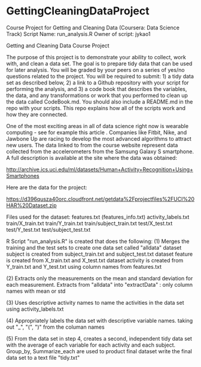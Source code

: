 # GettingCleaningDataProject
Course Project for Getting and Cleaning Data (Coursera: Data Science Track)
Script Name: run_analysis.R
Owner of script: jykao1

Getting and Cleaning Data Course Project

The purpose of this project is to demonstrate your ability to collect, work with, and clean a data set. The goal is to prepare tidy data that can be used for later analysis. You will be graded by your peers on a series of yes/no questions related to the project. You will be required to submit: 1) a tidy data set as described below, 2) a link to a Github repository with your script for performing the analysis, and 3) a code book that describes the variables, the data, and any transformations or work that you performed to clean up the data called CodeBook.md. You should also include a README.md in the repo with your scripts. This repo explains how all of the scripts work and how they are connected.

One of the most exciting areas in all of data science right now is wearable computing - see for example this article . Companies like Fitbit, Nike, and Jawbone Up are racing to develop the most advanced algorithms to attract new users. The data linked to from the course website represent data collected from the accelerometers from the Samsung Galaxy S smartphone. A full description is available at the site where the data was obtained:

http://archive.ics.uci.edu/ml/datasets/Human+Activity+Recognition+Using+Smartphones 

Here are the data for the project:

https://d396qusza40orc.cloudfront.net/getdata%2Fprojectfiles%2FUCI%20HAR%20Dataset.zip 

Files used for the dataset:
features.txt (features_info.txt)
activity_labels.txt
train/X_train.txt
train/Y_train.txt
train/subject_train.txt
test/X_test.txt
test/Y_test.txt
test/subject_test.txt

R Script "run_analysis.R" is created that does the following:
(1) Merges the training and the test sets to create one data set called "alldata"
    dataset subject is created from subject_train.txt and subject_test.txt
    dataset feature is created from X_train.txt and X_test.txt
    dataset activity is created from Y_train.txt and Y_test.txt
    using column names from features.txt
    
(2) Extracts only the measurements on the mean and standard deviation for each measurement.
    Extracts from "alldata" into "extractData" : only column names with mean or std
    
(3) Uses descriptive activity names to name the activities in the data set
    using activity_labels.txt
    
(4) Appropriately labels the data set with descriptive variable names.
    taking out "_", "(", ")" from the columan names

(5) From the data set in step 4, creates a second, independent tidy data set with the average of each variable for each activity and each subject.
    Group_by, Summarize_each are used to product final dataset
    write the final data set to a text file "tidy.txt"
  
